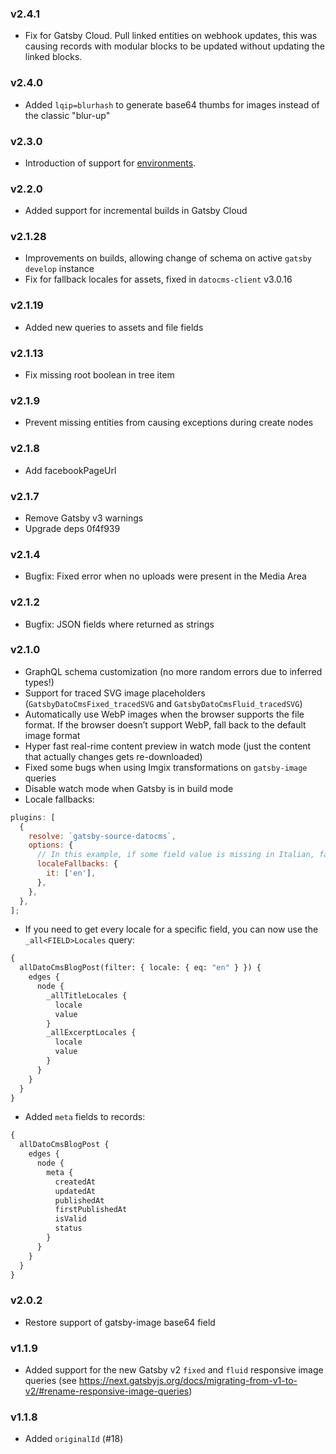 ### v2.4.1

- Fix for Gatsby Cloud. Pull linked entities on webhook updates, this was causing records with modular blocks to be updated without updating the linked blocks.

### v2.4.0

- Added `lqip=blurhash` to generate base64 thumbs for images instead of the classic "blur-up"

### v2.3.0

- Introduction of support for [environments](https://www.datocms.com/docs/general-concepts/primary-and-sandbox-environments).

### v2.2.0

- Added support for incremental builds in Gatsby Cloud

### v2.1.28

- Improvements on builds, allowing change of schema on active `gatsby develop` instance
- Fix for fallback locales for assets, fixed in `datocms-client` v3.0.16

### v2.1.19

- Added new queries to assets and file fields

### v2.1.13

- Fix missing root boolean in tree item

### v2.1.9

- Prevent missing entities from causing exceptions during create nodes

### v2.1.8

- Add facebookPageUrl

### v2.1.7

- Remove Gatsby v3 warnings
- Upgrade deps 0f4f939

### v2.1.4

- Bugfix: Fixed error when no uploads were present in the Media Area

### v2.1.2

- Bugfix: JSON fields where returned as strings

### v2.1.0

- GraphQL schema customization (no more random errors due to inferred types!)
- Support for traced SVG image placeholders (`GatsbyDatoCmsFixed_tracedSVG` and `GatsbyDatoCmsFluid_tracedSVG`)
- Automatically use WebP images when the browser supports the file format. If the browser doesn’t support WebP, fall back to the default image format
- Hyper fast real-rime content preview in watch mode (just the content that actually changes gets re-downloaded)
- Fixed some bugs when using Imgix transformations on `gatsby-image` queries
- Disable watch mode when Gatsby is in build mode
- Locale fallbacks:

```js
plugins: [
  {
    resolve: `gatsby-source-datocms`,
    options: {
      // In this example, if some field value is missing in Italian, fall back to English
      localeFallbacks: {
        it: ['en'],
      },
    },
  },
];
```

- If you need to get every locale for a specific field, you can now use the `_all<FIELD>Locales` query:

```graphql
{
  allDatoCmsBlogPost(filter: { locale: { eq: "en" } }) {
    edges {
      node {
        _allTitleLocales {
          locale
          value
        }
        _allExcerptLocales {
          locale
          value
        }
      }
    }
  }
}
```

- Added `meta` fields to records:

```graphql
{
  allDatoCmsBlogPost {
    edges {
      node {
        meta {
          createdAt
          updatedAt
          publishedAt
          firstPublishedAt
          isValid
          status
        }
      }
    }
  }
}
```

### v2.0.2

- Restore support of gatsby-image base64 field

### v1.1.9

- Added support for the new Gatsby v2 `fixed` and `fluid` responsive image queries (see https://next.gatsbyjs.org/docs/migrating-from-v1-to-v2/#rename-responsive-image-queries)

### v1.1.8

- Added `originalId` (#18)
